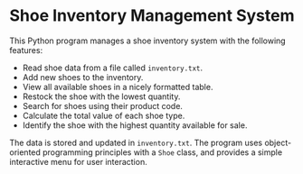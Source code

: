 # Shoe Inventory Management System

This Python program manages a shoe inventory system with the following features:

- Read shoe data from a file called `inventory.txt`.
- Add new shoes to the inventory.
- View all available shoes in a nicely formatted table.
- Restock the shoe with the lowest quantity.
- Search for shoes using their product code.
- Calculate the total value of each shoe type.
- Identify the shoe with the highest quantity available for sale.

The data is stored and updated in `inventory.txt`. The program uses object-oriented programming principles with a `Shoe` class, and provides a simple interactive menu for user interaction.
